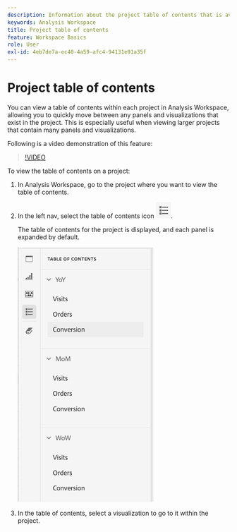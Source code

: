 ```yaml
---
description: Information about the project table of contents that is available on projects
keywords: Analysis Workspace
title: Project table of contents
feature: Workspace Basics
role: User
exl-id: 4eb7de7a-ec40-4a59-afc4-94131e91a35f
---
```

# Project table of contents

You can view a table of contents within each project in Analysis Workspace, allowing you to quickly move between any panels and visualizations that exist in the project. This is especially useful when viewing larger projects that contain many panels and visualizations.

Following is a video demonstration of this feature:

>[!VIDEO](https://video.tv.adobe.com/v/3430412/?learn=on)

To view the table of contents on a project:

1. In Analysis Workspace, go to the project where you want to view the table of contents.

1. In the left nav, select the table of contents icon ![toc icon](assets/toc-icon.png). 

   The table of contents for the project is displayed, and each panel is expanded by default.

   ![Project TOC expanded](assets/project-toc-expanded.png)

1. In the table of contents, select a visualization to go to it within the project.
